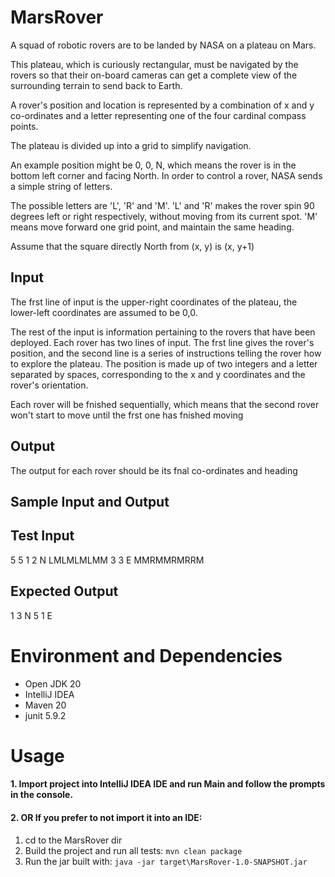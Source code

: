 # MarsRover
A squad of robotic rovers are to be landed by NASA on a plateau on Mars.

This plateau, which is curiously rectangular, must be navigated by the rovers so that their
on-board cameras can get a complete view of the surrounding terrain to send back to
Earth.

A rover's position and location is represented by a combination of x and y co-ordinates and
a letter representing one of the four cardinal compass points.

The plateau is divided up into a grid to simplify navigation.

An example position might be 0, 0, N, which means the rover is in the bottom left corner
and facing North. In order to control a rover, NASA sends a simple string of letters.

The possible letters are 'L', 'R' and 'M'. 'L' and 'R' makes the rover spin 90 degrees left or
right respectively, without moving from its current spot. 'M' means move forward one grid
point, and maintain the same heading.

Assume that the square directly North from (x, y) is (x, y+1)

## Input
The frst line of input is the upper-right coordinates of the plateau, the lower-left
coordinates are assumed to be 0,0.

The rest of the input is information pertaining to the rovers that have been deployed. Each
rover has two lines of input. The frst line gives the rover's position, and the second line is
a series of instructions telling the rover how to explore the plateau. The position is made
up of two integers and a letter separated by spaces, corresponding to the x and y coordinates and the rover's orientation.

Each rover will be fnished sequentially, which means that the second rover won't start to
move until the frst one has fnished moving

## Output
The output for each rover should be its fnal co-ordinates and heading

## Sample Input and Output
## Test Input
5 5
1 2 N
LMLMLMLMM
3 3 E
MMRMMRMRRM

## Expected Output
1 3 N
5 1 E

# Environment and Dependencies
- Open JDK 20
- IntelliJ IDEA
- Maven 20
- junit 5.9.2

# Usage
#### 1. Import project into IntelliJ IDEA IDE and run Main and follow the prompts in the console.
#### 2. OR If you prefer to not import it into an IDE:
1. cd to the MarsRover dir
2. Build the project and run all tests: ```mvn clean package```
3. Run the jar built with: ```java -jar target\MarsRover-1.0-SNAPSHOT.jar```
